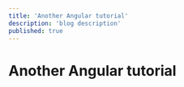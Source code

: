 ```yaml
---
title: 'Another Angular tutorial'
description: 'blog description'
published: true
---
```


# Another Angular tutorial

